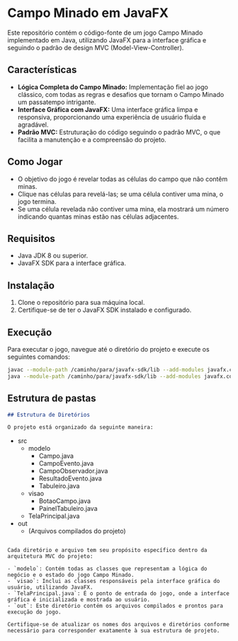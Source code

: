 # Campo Minado em JavaFX

Este repositório contém o código-fonte de um jogo Campo Minado implementado em Java, utilizando JavaFX para a interface gráfica e seguindo o padrão de design MVC (Model-View-Controller).

## Características

- **Lógica Completa do Campo Minado:** Implementação fiel ao jogo clássico, com todas as regras e desafios que tornam o Campo Minado um passatempo intrigante.
- **Interface Gráfica com JavaFX:** Uma interface gráfica limpa e responsiva, proporcionando uma experiência de usuário fluida e agradável.
- **Padrão MVC:** Estruturação do código seguindo o padrão MVC, o que facilita a manutenção e a compreensão do projeto.

## Como Jogar

- O objetivo do jogo é revelar todas as células do campo que não contêm minas.
- Clique nas células para revelá-las; se uma célula contiver uma mina, o jogo termina.
- Se uma célula revelada não contiver uma mina, ela mostrará um número indicando quantas minas estão nas células adjacentes.

## Requisitos

- Java JDK 8 ou superior.
- JavaFX SDK para a interface gráfica.

## Instalação

1. Clone o repositório para sua máquina local.
2. Certifique-se de ter o JavaFX SDK instalado e configurado.

## Execução

Para executar o jogo, navegue até o diretório do projeto e execute os seguintes comandos:

```bash
javac --module-path /caminho/para/javafx-sdk/lib --add-modules javafx.controls,javafx.fxml -d out src/*.java
java --module-path /caminho/para/javafx-sdk/lib --add-modules javafx.controls,javafx.fxml -cp out Main
```

## Estrutura de pastas

```markdown
## Estrutura de Diretórios

O projeto está organizado da seguinte maneira:
```
- src
  - modelo
    - Campo.java
    - CampoEvento.java
    - CampoObservador.java
    - ResultadoEvento.java
    - Tabuleiro.java
  - visao
    - BotaoCampo.java
    - PainelTabuleiro.java
  - TelaPrincipal.java
- out
  - (Arquivos compilados do projeto)
```

Cada diretório e arquivo tem seu propósito específico dentro da arquitetura MVC do projeto:

- `modelo`: Contém todas as classes que representam a lógica do negócio e o estado do jogo Campo Minado.
- `visao`: Inclui as classes responsáveis pela interface gráfica do usuário, utilizando JavaFX.
- `TelaPrincipal.java`: É o ponto de entrada do jogo, onde a interface gráfica é inicializada e mostrada ao usuário.
- `out`: Este diretório contém os arquivos compilados e prontos para execução do jogo.

Certifique-se de atualizar os nomes dos arquivos e diretórios conforme necessário para corresponder exatamente à sua estrutura de projeto.
```


